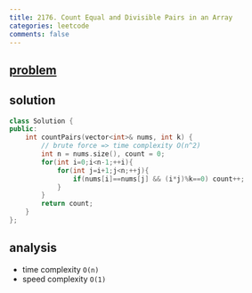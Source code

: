 ```yaml
---
title: 2176. Count Equal and Divisible Pairs in an Array
categories: leetcode
comments: false
---
```


## [problem](https://leetcode.com/problems/count-equal-and-divisible-pairs-in-an-array/)

## solution

```c++
class Solution {
public:
    int countPairs(vector<int>& nums, int k) {
        // brute force => time complexity O(n^2)
        int n = nums.size(), count = 0;
        for(int i=0;i<n-1;++i){
            for(int j=i+1;j<n;++j){
                if(nums[i]==nums[j] && (i*j)%k==0) count++;
            }
        }
        return count;
    }
};
```
## analysis
- time complexity `O(n)`
- speed complexity `O(1)`